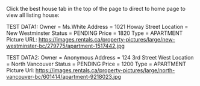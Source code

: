 

Click the best house tab in the top of the page to direct to home page to view all listing house:

TEST DATA1:
Owner = Ms.White
Address = 1021 Howay Street
Location = New Westminster
Status = PENDING
Price = 1820
Type = APARTMENT
Picture URL:
https://images.rentals.ca/property-pictures/large/new-westminster-bc/279775/apartment-1517442.jpg


TEST DATA2:
Owner = Anonymous
Address = 124 3rd Street West
Location = North Vancouver
Status = PENDING
Price = 1200
Type = APARTMENT
Picture Url: https://images.rentals.ca/property-pictures/large/north-vancouver-bc/601414/apartment-9218023.jpg

